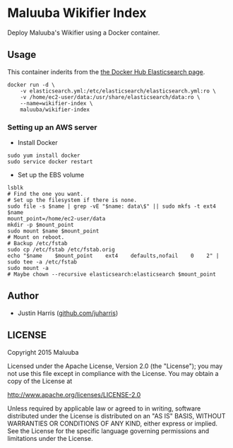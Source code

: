 # Maluuba Wikifier Index #

Deploy Maluuba's Wikifier using a Docker container.

## Usage ##

This container inderits from the [the Docker Hub Elasticsearch page][docker_es].

    docker run -d \
        -v elasticsearch.yml:/etc/elasticsearch/elasticsearch.yml:ro \
        -v /home/ec2-user/data:/usr/share/elasticsearch/data:ro \
        --name=wikifier-index \
        maluuba/wikifier-index

[docker_es]: https://hub.docker.com/_/elasticsearch

### Setting up an AWS server ###

* Install Docker
```
sudo yum install docker
sudo service docker restart
```
* Set up the EBS volume
```
lsblk
# Find the one you want.
# Set up the filesystem if there is none.
sudo file -s $name | grep -vE "$name: data\$" || sudo mkfs -t ext4 $name
mount_point=/home/ec2-user/data
mkdir -p $mount_point
sudo mount $name $mount_point
# Mount on reboot.
# Backup /etc/fstab
sudo cp /etc/fstab /etc/fstab.orig
echo "$name    $mount_point    ext4    defaults,nofail    0    2" | sudo tee -a /etc/fstab
sudo mount -a
# Maybe chown --recursive elasticsearch:elasticsearch $mount_point
```

## Author ##

  * Justin Harris ([github.com/juharris](http://github.com/juharris))

## LICENSE ##

Copyright 2015 Maluuba

Licensed under the Apache License, Version 2.0 (the "License");
you may not use this file except in compliance with the License.
You may obtain a copy of the License at

  http://www.apache.org/licenses/LICENSE-2.0

Unless required by applicable law or agreed to in writing, software
distributed under the License is distributed on an "AS IS" BASIS,
WITHOUT WARRANTIES OR CONDITIONS OF ANY KIND, either express or implied.
See the License for the specific language governing permissions and
limitations under the License.
